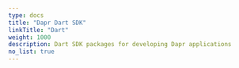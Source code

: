 ```yaml
---
type: docs
title: "Dapr Dart SDK"
linkTitle: "Dart"
weight: 1000
description: Dart SDK packages for developing Dapr applications
no_list: true
---
```

